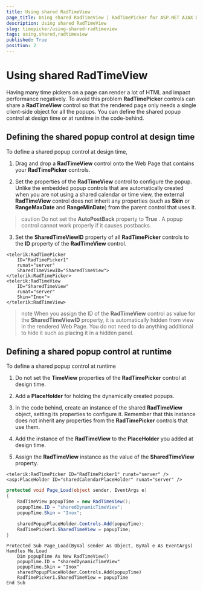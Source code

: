 ```yaml
---
title: Using shared RadTimeView
page_title: Using shared RadTimeView | RadTimePicker for ASP.NET AJAX Documentation
description: Using shared RadTimeView
slug: timepicker/using-shared-radtimeview
tags: using,shared,radtimeview
published: True
position: 2
---
```


# Using shared RadTimeView



Having many time pickers on a page can render a lot of HTML and impact performance negatively. To avoid this problem **RadTimePicker** controls can share a **RadTimeView** control so that the rendered page only needs a single client-side object for all the popups. You can define the shared popup control at design time or at runtime in the code-behind.

## Defining the shared popup control at design time

To define a shared popup control at design time,

1. Drag and drop a **RadTimeView** control onto the Web Page that contains your **RadTimePicker** controls.

2. Set the properties of the **RadTimeView** control to configure the popup. Unlike the embedded popup controls that are automatically created when you are not using a shared calendar or time view, the external **RadTimeView** control does not inherit any properties (such as **Skin** or **RangeMaxDate** and **RangeMinDate**) from the parent control that uses it.
>caution 
Do not set the **AutoPostBack** property to **True** . A popup control cannot work properly if it causes postbacks.
>

3. Set the **SharedTimeViewID** property of all **RadTimePicker** controls to the **ID** property of the **RadTimeView** control.

````ASPNET
<telerik:RadTimePicker
    ID="RadTimePicker1"
    runat="server"
    SharedTimeViewID="SharedTimeView">
</telerik:RadTimePicker>
<telerik:RadTimeView
    ID="SharedTimeView"
    runat="server"
    Skin="Inox">
</telerik:RadTimeView>
````



>note 
When you assign the ID of the **RadTimeView** control as value for the **SharedTimeViewID** property, it is automatically hidden from view in the rendered Web Page. You do not need to do anything additional to hide it such as placing it in a hidden panel.
>


## Defining a shared popup control at runtime

To define a shared popup control at runtime

1. Do not set the **TimeView** properties of the **RadTimePicker** control at design time.

2. Add a **PlaceHolder** for holding the dynamically created popups.

3. In the code behind, create an instance of the shared **RadTimeView** object, setting its properties to configure it. Remember that this instance does not inherit any properties from the **RadTimePicker** controls that use them.

4. Add the instance of the **RadTimeView** to the **PlaceHolder** you added at design time.

5. Assign the **RadTimeView** instance as the value of the **SharedTimeView** property.



````ASPNET
<telerik:RadTimePicker ID="RadTimePicker1" runat="server" />
<asp:PlaceHolder ID="sharedCalendarPlaceHolder" runat="server" />	
````
````C#
protected void Page_Load(object sender, EventArgs e)
{
    RadTimeView popupTime = new RadTimeView();
    popupTime.ID = "sharedDynamicTimeView";
    popupTime.Skin = "Inox";

    sharedPopupPlaceHolder.Controls.Add(popupTime);
    RadTimePicker1.SharedTimeView = popupTime;
}
````
````VB.NET
Protected Sub Page_Load(ByVal sender As Object, ByVal e As EventArgs) Handles Me.Load
    Dim popupTime As New RadTimeView()
    popupTime.ID = "sharedDynamicTimeView"
    popupTime.Skin = "Inox"
    sharedPopupPlaceHolder.Controls.Add(popupTime)
    RadTimePicker1.SharedTimeView = popupTime
End Sub
````


